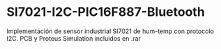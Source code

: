 # SI7021-I2C-PIC16F887-Bluetooth
Implementación de sensor industrial SI7021 de hum-temp con protocolo I2C. PCB y Proteus Simulation incluidos en .rar

